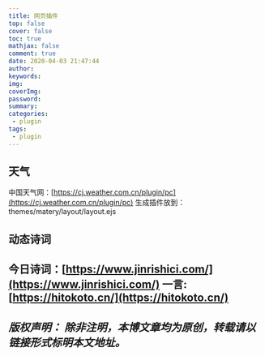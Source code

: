 ```yaml
---
title: 网页插件
top: false
cover: false
toc: true
mathjax: false
comment: true
date: 2020-04-03 21:47:44
author:
keywords:
img:
coverImg:
password:
summary:
categories:
 - plugin
tags:
 - plugin 
---
```


## 天气
中国天气网：[https://cj.weather.com.cn/plugin/pc](https://cj.weather.com.cn/plugin/pc)
生成插件放到： themes/matery/layout/layout.ejs

## 动态诗词
今日诗词：[https://www.jinrishici.com/](https://www.jinrishici.com/)
一言: [https://hitokoto.cn/](https://hitokoto.cn/)
---
*版权声明：*
*除非注明，本博文章均为原创，转载请以链接形式标明本文地址。*
---